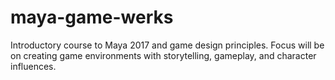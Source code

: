 # maya-game-werks

Introductory course to Maya 2017 and game design principles. Focus will be on creating game environments with storytelling, gameplay, and character influences.
